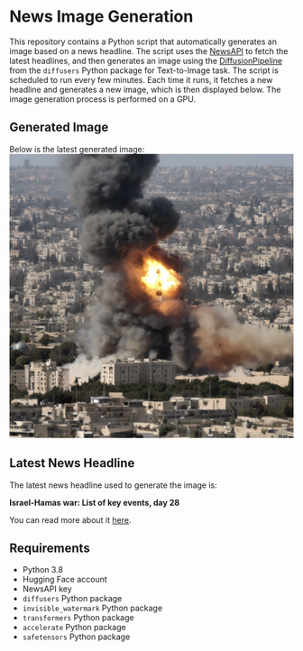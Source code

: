 # News Image Generation
This repository contains a Python script that automatically generates an image based on a news headline. The script uses the [NewsAPI](https://newsapi.org/) to fetch the latest headlines, and then generates an image using the [DiffusionPipeline](https://github.com/huggingface/diffusers) from the `diffusers` Python package for Text-to-Image task.
The script is scheduled to run every few minutes. Each time it runs, it fetches a new headline and generates a new image, which is then displayed below. The image generation process is performed on a GPU.

## Generated Image
Below is the latest generated image:
![Generated Image](image.png)

## Latest News Headline
The latest news headline used to generate the image is:

**Israel-Hamas war: List of key events, day 28**

You can read more about it [here](https://news.google.com/rss/articles/CBMiU2h0dHBzOi8vd3d3LmFsamF6ZWVyYS5jb20vbmV3cy8yMDIzLzExLzMvaXNyYWVsLWhhbWFzLXdhci1saXN0LW9mLWtleS1ldmVudHMtZGF5LTI40gFXaHR0cHM6Ly93d3cuYWxqYXplZXJhLmNvbS9hbXAvbmV3cy8yMDIzLzExLzMvaXNyYWVsLWhhbWFzLXdhci1saXN0LW9mLWtleS1ldmVudHMtZGF5LTI4?oc=5).

## Requirements
- Python 3.8
- Hugging Face account
- NewsAPI key
- `diffusers` Python package
- `invisible_watermark` Python package
- `transformers` Python package
- `accelerate` Python package
- `safetensors` Python package
